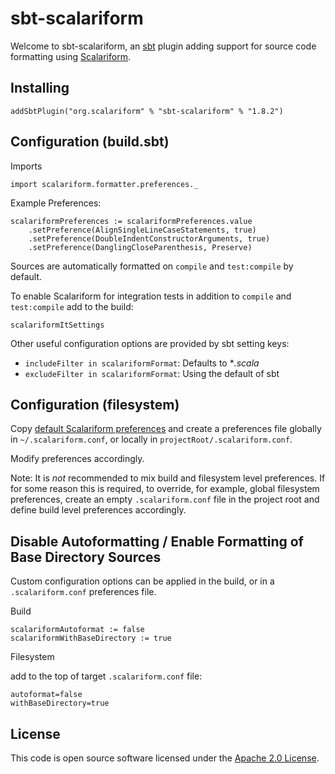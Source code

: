 sbt-scalariform
===============

Welcome to sbt-scalariform, an <a href="https://github.com/sbt/sbt">sbt</a> plugin adding support for source code formatting
using <a href="https://github.com/scala-ide/scalariform">Scalariform</a>.

Installing
--------------------------

```
addSbtPlugin("org.scalariform" % "sbt-scalariform" % "1.8.2")
```

Configuration (build.sbt)
----------------------

Imports
```
import scalariform.formatter.preferences._
```

Example Preferences:

```
scalariformPreferences := scalariformPreferences.value
    .setPreference(AlignSingleLineCaseStatements, true)
    .setPreference(DoubleIndentConstructorArguments, true)
    .setPreference(DanglingCloseParenthesis, Preserve)
```

Sources are automatically formatted on `compile` and `test:compile` by default.

To enable Scalariform for integration tests in addition to `compile` and `test:compile` add to the build:

```
scalariformItSettings
```

Other useful configuration options are provided by sbt setting keys:

- `includeFilter in scalariformFormat`: Defaults to **.scala*
- `excludeFilter in scalariformFormat`: Using the default of sbt

Configuration (filesystem)
----------------------

Copy [default Scalariform preferences](https://github.com/scala-ide/scalariform/blob/master/formatterPreferences.properties)
and create a preferences file globally in `~/.scalariform.conf`, or locally in `projectRoot/.scalariform.conf`.

Modify preferences accordingly.

Note: It is *not* recommended to mix build and filesystem level preferences. If for some reason this is required,
to override, for example, global filesystem preferences, create an empty `.scalariform.conf` file in the project root
and define build level preferences accordingly.


Disable Autoformatting / Enable Formatting of Base Directory Sources
----------------------

Custom configuration options can be applied in the build, or in a `.scalariform.conf` preferences file.

Build

```
scalariformAutoformat := false
scalariformWithBaseDirectory := true
```

Filesystem

add to the top of target `.scalariform.conf` file:
```
autoformat=false
withBaseDirectory=true
```

License
-------

This code is open source software licensed under the <a href="http://www.apache.org/licenses/LICENSE-2.0.html">Apache 2.0 License</a>.
